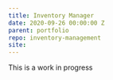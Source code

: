 ```yaml
---
title: Inventory Manager
date: 2020-09-26 00:00:00 Z
parent: portfolio
repo: inventory-management
site:
---
```


This is a work in progress
